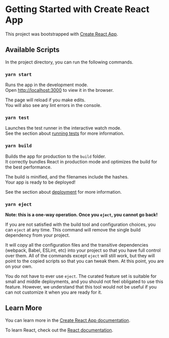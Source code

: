 # Getting Started with Create React App

This project was bootstrapped with [Create React App](https://github.com/facebook/create-react-app).

## Available Scripts

In the project directory, you can run the following commands.

### `yarn start`

Runs the app in the development mode.\
Open [http://localhost:3000](http://localhost:3000) to view it in the browser.

The page will reload if you make edits.\
You will also see any lint errors in the console.

### `yarn test`

Launches the test runner in the interactive watch mode.\
See the section about [running tests](https://facebook.github.io/create-react-app/docs/running-tests) for more information.

### `yarn build`

Builds the app for production to the `build` folder.\
It correctly bundles React in production mode and optimizes the build for the best performance.

The build is minified, and the filenames include the hashes.\
Your app is ready to be deployed!

See the section about [deployment](https://facebook.github.io/create-react-app/docs/deployment) for more information.

### `yarn eject`

**Note: this is a one-way operation. Once you `eject`, you cannot go back!**

If you are not satisfied with the build tool and configuration choices, you can `eject` at any time. This command will remove the single build dependency from your project.

It will copy all the configuration files and the transitive dependencies (webpack, Babel, ESLint, etc) into your project so that you have full control over them. All of the commands except `eject` will still work, but they will point to the copied scripts so that you can tweak them. At this point, you are on your own.

You do not have to ever use `eject`. The curated feature set is suitable for small and middle deployments, and you should not feel obligated to use this feature. However, we understand that this tool would not be useful if you can not customize it when you are ready for it.

## Learn More

You can learn more in the [Create React App documentation](https://facebook.github.io/create-react-app/docs/getting-started).

To learn React, check out the [React documentation](https://reactjs.org/).
